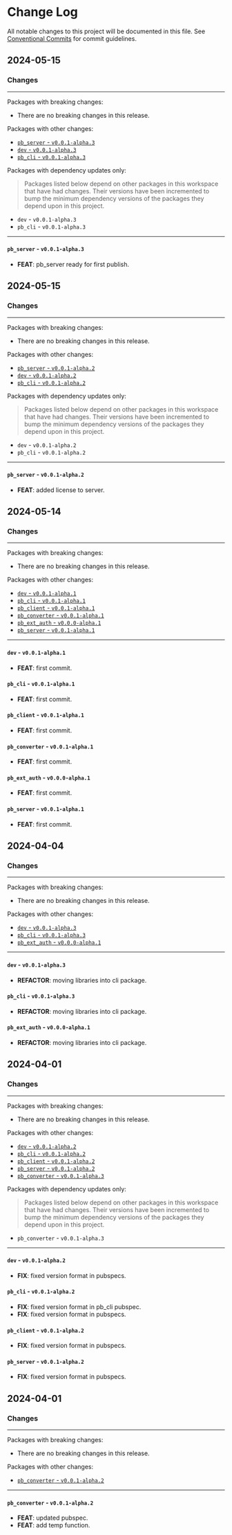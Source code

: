 # Change Log

All notable changes to this project will be documented in this file.
See [Conventional Commits](https://conventionalcommits.org) for commit guidelines.

## 2024-05-15

### Changes

---

Packages with breaking changes:

 - There are no breaking changes in this release.

Packages with other changes:

 - [`pb_server` - `v0.0.1-alpha.3`](#pb_server---v001-alpha3)
 - [`dev` - `v0.0.1-alpha.3`](#dev---v001-alpha3)
 - [`pb_cli` - `v0.0.1-alpha.3`](#pb_cli---v001-alpha3)

Packages with dependency updates only:

> Packages listed below depend on other packages in this workspace that have had changes. Their versions have been incremented to bump the minimum dependency versions of the packages they depend upon in this project.

 - `dev` - `v0.0.1-alpha.3`
 - `pb_cli` - `v0.0.1-alpha.3`

---

#### `pb_server` - `v0.0.1-alpha.3`

 - **FEAT**: pb_server ready for first publish.


## 2024-05-15

### Changes

---

Packages with breaking changes:

 - There are no breaking changes in this release.

Packages with other changes:

 - [`pb_server` - `v0.0.1-alpha.2`](#pb_server---v001-alpha2)
 - [`dev` - `v0.0.1-alpha.2`](#dev---v001-alpha2)
 - [`pb_cli` - `v0.0.1-alpha.2`](#pb_cli---v001-alpha2)

Packages with dependency updates only:

> Packages listed below depend on other packages in this workspace that have had changes. Their versions have been incremented to bump the minimum dependency versions of the packages they depend upon in this project.

 - `dev` - `v0.0.1-alpha.2`
 - `pb_cli` - `v0.0.1-alpha.2`

---

#### `pb_server` - `v0.0.1-alpha.2`

 - **FEAT**: added license to server.


## 2024-05-14

### Changes

---

Packages with breaking changes:

 - There are no breaking changes in this release.

Packages with other changes:

 - [`dev` - `v0.0.1-alpha.1`](#dev---v001-alpha1)
 - [`pb_cli` - `v0.0.1-alpha.1`](#pb_cli---v001-alpha1)
 - [`pb_client` - `v0.0.1-alpha.1`](#pb_client---v001-alpha1)
 - [`pb_converter` - `v0.0.1-alpha.1`](#pb_converter---v001-alpha1)
 - [`pb_ext_auth` - `v0.0.0-alpha.1`](#pb_ext_auth---v000-alpha1)
 - [`pb_server` - `v0.0.1-alpha.1`](#pb_server---v001-alpha1)

---

#### `dev` - `v0.0.1-alpha.1`

 - **FEAT**: first commit.

#### `pb_cli` - `v0.0.1-alpha.1`

 - **FEAT**: first commit.

#### `pb_client` - `v0.0.1-alpha.1`

 - **FEAT**: first commit.

#### `pb_converter` - `v0.0.1-alpha.1`

 - **FEAT**: first commit.

#### `pb_ext_auth` - `v0.0.0-alpha.1`

 - **FEAT**: first commit.

#### `pb_server` - `v0.0.1-alpha.1`

 - **FEAT**: first commit.


## 2024-04-04

### Changes

---

Packages with breaking changes:

 - There are no breaking changes in this release.

Packages with other changes:

 - [`dev` - `v0.0.1-alpha.3`](#dev---v001-alpha3)
 - [`pb_cli` - `v0.0.1-alpha.3`](#pb_cli---v001-alpha3)
 - [`pb_ext_auth` - `v0.0.0-alpha.1`](#pb_ext_auth---v000-alpha1)

---

#### `dev` - `v0.0.1-alpha.3`

 - **REFACTOR**: moving libraries into cli package.

#### `pb_cli` - `v0.0.1-alpha.3`

 - **REFACTOR**: moving libraries into cli package.

#### `pb_ext_auth` - `v0.0.0-alpha.1`

 - **REFACTOR**: moving libraries into cli package.


## 2024-04-01

### Changes

---

Packages with breaking changes:

 - There are no breaking changes in this release.

Packages with other changes:

 - [`dev` - `v0.0.1-alpha.2`](#dev---v001-alpha2)
 - [`pb_cli` - `v0.0.1-alpha.2`](#pb_cli---v001-alpha2)
 - [`pb_client` - `v0.0.1-alpha.2`](#pb_client---v001-alpha2)
 - [`pb_server` - `v0.0.1-alpha.2`](#pb_server---v001-alpha2)
 - [`pb_converter` - `v0.0.1-alpha.3`](#pb_converter---v001-alpha3)

Packages with dependency updates only:

> Packages listed below depend on other packages in this workspace that have had changes. Their versions have been incremented to bump the minimum dependency versions of the packages they depend upon in this project.

 - `pb_converter` - `v0.0.1-alpha.3`

---

#### `dev` - `v0.0.1-alpha.2`

 - **FIX**: fixed version format in pubspecs.

#### `pb_cli` - `v0.0.1-alpha.2`

 - **FIX**: fixed version format in pb_cli pubspec.
 - **FIX**: fixed version format in pubspecs.

#### `pb_client` - `v0.0.1-alpha.2`

 - **FIX**: fixed version format in pubspecs.

#### `pb_server` - `v0.0.1-alpha.2`

 - **FIX**: fixed version format in pubspecs.


## 2024-04-01

### Changes

---

Packages with breaking changes:

 - There are no breaking changes in this release.

Packages with other changes:

 - [`pb_converter` - `v0.0.1-alpha.2`](#pb_converter---v001-alpha2)

---

#### `pb_converter` - `v0.0.1-alpha.2`

 - **FEAT**: updated pubspec.
 - **FEAT**: add temp function.

